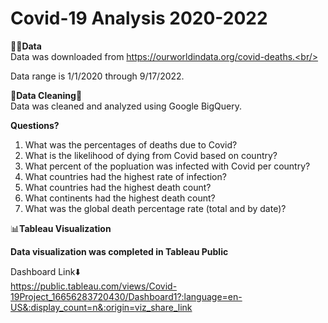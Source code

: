 # Covid-19 Analysis 2020-2022<br/>

🦠📑**Data**<br/>
Data was downloaded from https://ourworldindata.org/covid-deaths.<br/>

Data range is 1/1/2020 through 9/17/2022.<br/>

🧽**Data Cleaning**🧼<br/>
Data was cleaned and analyzed using Google BigQuery.<br/>

**Questions?**<br/>
1. What was the percentages of deaths due to Covid?<br/>
2. What is the likelihood of dying from Covid based on country?<br/>
3. What percent of the popluation was infected with Covid per country?<br/>
4. What countries had the highest rate of infection?<br/>
5. What countries had the highest death count?<br/>
6. What continents had the highest death count?<br/>
7. What was the global death percentage rate (total and by date)?<br/>

📊**Tableau Visualization**

**Data visualization was completed in Tableau Public**<br/>

Dashboard Link⬇️<br/>
https://public.tableau.com/views/Covid-19Project_16656283720430/Dashboard1?:language=en-US&:display_count=n&:origin=viz_share_link<br/>
